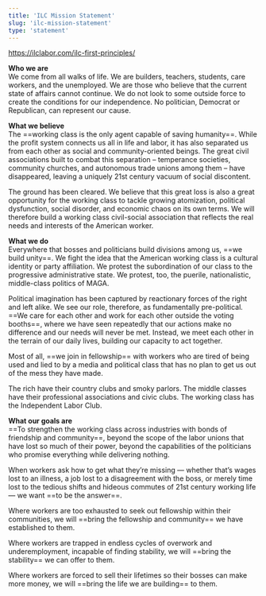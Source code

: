 ```yaml
---
title: 'ILC Mission Statement'
slug: 'ilc-mission-statement'
type: 'statement'
---
```


https://ilclabor.com/ilc-first-principles/

**Who we are**  
We come from all walks of life. We are builders, teachers, students, care workers, and the unemployed. We are those who believe that the current state of affairs cannot continue. We do not look to some outside force to create the conditions for our independence. No politician, Democrat or Republican, can represent our cause.

**What we believe**  
The ==working class is the only agent capable of saving humanity==. While the profit system connects us all in life and labor, it has also separated us from each other as social and community-oriented beings. The great civil associations built to combat this separation – temperance societies, community churches, and autonomous trade unions among them – have disappeared, leaving a uniquely 21st century vacuum of social discontent.  
  
The ground has been cleared. We believe that this great loss is also a great opportunity for the working class to tackle growing atomization, political dysfunction, social disorder, and economic chaos on its own terms. We will therefore build a working class civil-social association that reflects the real needs and interests of the American worker.

**What we do**  
Everywhere that bosses and politicians build divisions among us, ==we build unity==. We fight the idea that the American working class is a cultural identity or party affiliation. We protest the subordination of our class to the progressive administrative state. We protest, too, the puerile, nationalistic, middle-class politics of MAGA.  
  
Political imagination has been captured by reactionary forces of the right and left alike. We see our role, therefore, as fundamentally pre-political. ==We care for each other and work for each other outside the voting booths==, where we have seen repeatedly that our actions make no difference and our needs will never be met. Instead, we meet each other in the terrain of our daily lives, building our capacity to act together.  
  
Most of all, ==we join in fellowship== with workers who are tired of being used and lied to by a media and political class that has no plan to get us out of the mess they have made.  
  
The rich have their country clubs and smoky parlors. The middle classes have their professional associations and civic clubs. The working class has the Independent Labor Club.

**What our goals are**  
==To strengthen the working class across industries with bonds of friendship and community==, beyond the scope of the labor unions that have lost so much of their power, beyond the capabilities of the politicians who promise everything while delivering nothing.  
  
When workers ask how to get what they’re missing — whether that’s wages lost to an illness, a job lost to a disagreement with the boss, or merely time lost to the tedious shifts and hideous commutes of 21st century working life — we want ==to be the answer==.  
  
Where workers are too exhausted to seek out fellowship within their communities, we will ==bring the fellowship and community== we have established to them.  
  
Where workers are trapped in endless cycles of overwork and underemployment, incapable of finding stability, we will ==bring the stability== we can offer to them.  
  
Where workers are forced to sell their lifetimes so their bosses can make more money, we will ==bring the life we are building== to them.